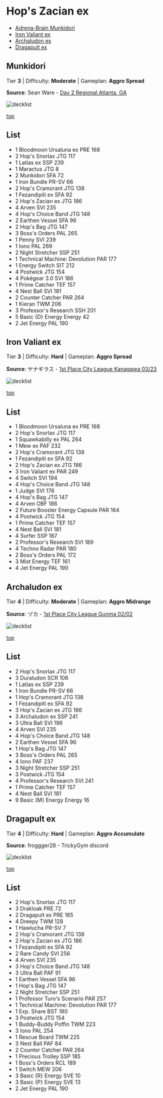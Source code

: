 # Hop's Zacian ex

* [Adrena-Brain Munkidori](#munkidori)
* [Iron Valiant ex](#iron-valiant-ex)
* [Archaludon ex](#archaludon)
* [Dragapult ex](#dragapult-ex)

## Munkidori

Tier **3** | Difficulty: **Moderate** | Gameplan: **Aggro Spread**

**Source**: Sean Ware - [Day 2 Regional Atlanta, GA](https://limitlesstcg.com/decks/list/17042)

![decklist](../../!Images/Standard/15BRS-PRE/Hop%27s%20Zacian-Munkidori.png)

[top](#hop's-zacian-ex)

## List
* 1 Bloodmoon Ursaluna ex PRE 168
* 2 Hop's Snorlax JTG 117
* 1 Latias ex SSP 239
* 1 Maractus JTG 8
* 2 Munkidori SFA 72
* 1 Iron Bundle PR-SV 66
* 2 Hop's Cramorant JTG 138
* 1 Fezandipiti ex SFA 92
* 2 Hop's Zacian ex JTG 186
* 4 Arven SVI 235
* 4 Hop's Choice Band JTG 148
* 2 Earthen Vessel SFA 96
* 2 Hop's Bag JTG 147
* 3 Boss's Orders PAL 265
* 1 Penny SVI 239
* 1 Iono PAL 269
* 2 Night Stretcher SSP 251
* 1 Technical Machine: Devolution PAR 177
* 1 Energy Switch SIT 212
* 4 Postwick JTG 154
* 4 Pokégear 3.0 SVI 186
* 1 Prime Catcher TEF 157
* 4 Nest Ball SVI 181
* 2 Counter Catcher PAR 264
* 1 Kieran TWM 206
* 3 Professor's Research SSH 201
* 5 Basic {D} Energy Energy 42
* 2 Jet Energy PAL 190

## Iron Valiant ex

Tier **3** | Difficulty: **Hard** | Gameplan: **Aggro Spread**

**Source**: ヤナギラス - [1st Place City League Kanagawa 03/23](https://limitlesstcg.com/decks/list/jp/34573)

![decklist](../../!Images/Standard/15BRS-PRE/Hop%27s%20Zacian-Iron%20Valiant.png)

[top](#hop's-zacian-ex)

## List
* 1 Bloodmoon Ursaluna ex PRE 168
* 2 Hop's Snorlax JTG 117
* 1 Squawkabilly ex PAL 264
* 1 Mew ex PAF 232
* 2 Hop's Cramorant JTG 138
* 1 Fezandipiti ex SFA 92
* 2 Hop's Zacian ex JTG 186
* 3 Iron Valiant ex PAR 249
* 4 Switch SVI 194
* 4 Hop's Choice Band JTG 148
* 1 Judge SVI 176
* 4 Hop's Bag JTG 147
* 4 Arven OBF 186
* 2 Future Booster Energy Capsule PAR 164
* 4 Postwick JTG 154
* 1 Prime Catcher TEF 157
* 4 Nest Ball SVI 181
* 4 Surfer SSP 187
* 2 Professor's Research SVI 189
* 4 Techno Radar PAR 180
* 2 Boss's Orders PAL 172
* 3 Mist Energy TEF 161
* 4 Jet Energy PAL 190

## Archaludon ex

Tier **4** | Difficulty: **Moderate** | Gameplan: **Aggro Midrange**

**Source**: ヅカ - [1st Place City League Gunma 02/02](https://limitlesstcg.com/decks/list/jp/28767)

![decklist](../../!Images/Standard/15BRS-PRE/Hop%27s%20Zacian-Archaludon.png)

[top](#hop's-zacian-ex)

## List
* 2 Hop's Snorlax JTG 117
* 3 Duraludon SCR 106
* 1 Latias ex SSP 239
* 1 Iron Bundle PR-SV 66
* 1 Hop's Cramorant JTG 138
* 1 Fezandipiti ex SFA 92
* 3 Hop's Zacian ex JTG 186
* 3 Archaludon ex SSP 241
* 3 Ultra Ball SVI 196
* 4 Arven SVI 235
* 4 Hop's Choice Band JTG 148
* 2 Earthen Vessel SFA 96
* 1 Hop's Bag JTG 147
* 3 Boss's Orders PAL 265
* 4 Iono PAF 237
* 3 Night Stretcher SSP 251
* 3 Postwick JTG 154
* 4 Professor's Research SVI 241
* 1 Prime Catcher TEF 157
* 4 Nest Ball SVI 181
* 9 Basic {M} Energy Energy 16

## Dragapult ex

Tier **4** | Difficulty: **Hard** | Gameplan: **Aggro Accumulate**

**Source**: froggger28 - TrickyGym discord

![decklist](../../!Images/Standard/15BRS-PRE/Dragapult-Hop%27s%20Zacian.png)

[top](#hop's-zacian-ex)

## List
* 2 Hop's Snorlax JTG 117
* 3 Drakloak PRE 72
* 2 Dragapult ex PRE 165
* 4 Dreepy TWM 128
* 1 Hawlucha PR-SV 7
* 2 Hop's Cramorant JTG 138
* 2 Hop's Zacian ex JTG 186
* 1 Fezandipiti ex SFA 92
* 2 Rare Candy SVI 256
* 4 Arven SVI 235
* 3 Hop's Choice Band JTG 148
* 3 Ultra Ball PAF 91
* 1 Earthen Vessel SFA 96
* 1 Hop's Bag JTG 147
* 2 Night Stretcher SSP 251
* 1 Professor Turo's Scenario PAR 257
* 1 Technical Machine: Devolution PAR 177
* 1 Exp. Share BST 180
* 3 Postwick JTG 154
* 1 Buddy-Buddy Poffin TWM 223
* 3 Iono PAL 254
* 1 Rescue Board TWM 225
* 3 Nest Ball PAF 84
* 2 Counter Catcher PAR 264
* 1 Precious Trolley SSP 185
* 1 Boss's Orders RCL 189
* 1 Switch MEW 206
* 3 Basic {R} Energy SVE 10
* 3 Basic {P} Energy SVE 13
* 2 Jet Energy PAL 190

